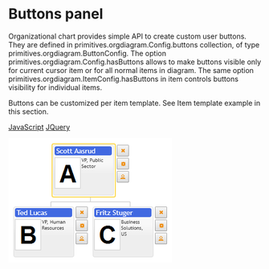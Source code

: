 # Buttons panel

Organizational chart provides simple API to create custom user buttons. They are defined in primitives.orgdiagram.Config.buttons collection, of type primitives.orgdiagram.ButtonConfig. The option primitives.orgdiagram.Config.hasButtons allows to make buttons visible only for current cursor item or for all normal items in diagram. The same option primitives.orgdiagram.ItemConfig.hasButtons in item controls buttons visibility for individual items.

Buttons can be customized per item template. See Item template example in this section.

[JavaScript](javascript.controls/CaseButtonsPanel.html)
[JQuery](jquery.widgets/CaseButtonsPanel.html)

![Screenshot](images/screenshots/CaseButtonsPanel.png)